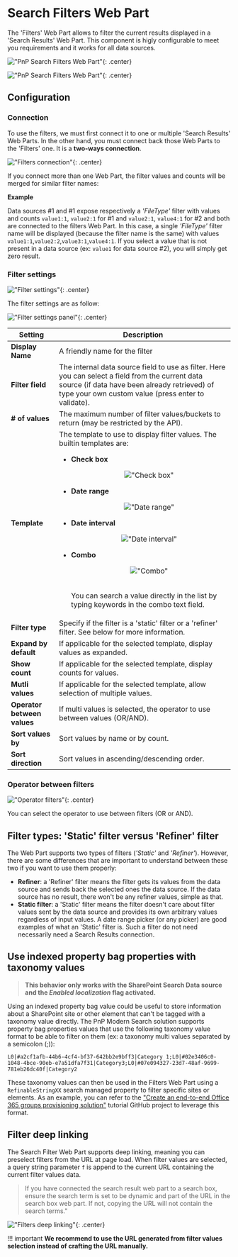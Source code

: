 # Search Filters Web Part

The 'Filters' Web Part allows to filter the current results displayed in a 'Search Results' Web Part. This component is higly configurable to meet you requirements and it works for all data sources.

!["PnP Search Filters Web Part"](../../assets/webparts/search-filters/search_filters_wp_picker.png){: .center}

!["PnP Search Filters Web Part"](../../assets/webparts/search-filters/search_filters_wp_default.png){: .center}

## Configuration

### Connection

To use the filters, we must first connect it to one or multiple 'Search Results' Web Parts. In the other hand, you must connect back those Web Parts to the 'Filters' one. It is a **two-ways connection**.

!["Filters connection"](../../assets/webparts/search-filters/wp_connection.png){: .center}

If you connect more than one Web Part, the filter values and counts will be merged for similar filter names:

**Example**

Data sources #1 and #1 expose respectively a _'FileType'_ filter with values and counts `value1:1`, `value2:1` for #1 and `value2:1`, `value4:1` for #2 and both are connected to the filters Web Part. In this case, a single _'FileType'_ filter name will be displayed (because the filter name is the same) with values `value1:1`,`value2:2`,`value3:1`,`value4:1`. If you select a value that is not present in a data source (ex: `value1` for data source #2), you will simply get zero result.

### Filter settings

!["Filter settings"](../../assets/webparts/search-filters/filter_settings.png){: .center}

The filter settings are as follow:

!["Filter settings panel"](../../assets/webparts/search-filters/filter_settings_panel.png){: .center}

| **Setting** | **Description** |
|------------|-----------------|
| **Display Name** | A friendly name for the filter |
| **Filter field** | The internal data source field to use as filter. Here you can select a field from the current data source (if data have been already retrieved) of type your own custom value (press enter to validate).
| **# of values** | The maximum number of filter values/buckets to return (may be restricted by the API).
| **Template** | The template to use to display filter values. The builtin templates are: </br><ul><li>**Check box** <p align="center">!["Check box"](../../assets/webparts/search-filters/checkbox_template.png)</p></li><li>**Date range** <p align="center">!["Date range"](../../assets/webparts/search-filters/daterange_template.png)</p></li><li>**Date interval** <p align="center">!["Date interval"](../../assets/webparts/search-filters/dateinterval_template.png)</p></li><li>**Combo** <p align="center">!["Combo"](../../assets/webparts/search-filters/combo_template.png)</p></br> You can search a value directly in the list by typing keywords in the combo text field.</li></ul>
| **Filter type** | Specify if the filter is a 'static' filter or a 'refiner' filter. See below for more information.
| **Expand by default** | If applicable for the selected template, display values as expanded.
| **Show count** | If applicable for the selected template, display counts for values.
| **Mutli values** | If applicable for the selected template, allow selection of multiple values.
| **Operator between values** | If multi values is selected, the operator to use between values (OR/AND).
| **Sort values by** | Sort values by name or by count.
| **Sort direction** | Sort values in ascending/descending order.

### Operator between filters

!["Operator filters"](../../assets/webparts/search-filters/operator_filters.png){: .center}

You can select the operator to use between filters (OR or AND).

## Filter types: 'Static' filter versus 'Refiner' filter

The Web Part supports two types of filters (_'Static'_ and _'Refiner'_). However, there are some differences that are important to understand between these two if you want to use them properly:

- **Refiner**: a 'Refiner' filter means the filter gets its values from the data source and sends back the selected ones the data source. If the data source has no result, there won't be any refiner values, simple as that.
- **Static filter**: a 'Static' filter means the filter doesn't care about filter values sent by the data source and provides its own arbitrary values regardless of input values. A date range picker (or any picker) are good examples of what an 'Static' filter is. Such a filter do not need necessarily need a Search Results connection.

## Use indexed property bag properties with taxonomy values

> **This behavior only works with the SharePoint Search Data source and the _Enabled localization_ flag activated.**

Using an indexed property bag value could be useful to store information about a SharePoint site or other element that can't be tagged with a taxonomy value directly. The PnP Modern Search solution supports property bag properties values that use the following taxonomy value format to be able to filter on them (ex: a taxonomy multi values separated by a semicolon (;)):

`L0|#a2cf1afb-44b6-4cf4-bf37-642bb2e9bff3|Category 1;L0|#02e3406c0-1048-4bce-90eb-e7a51dfa7f31|Category3;L0|#07e094327-23d7-48af-9699-781eb26dc40f|Category2`

These taxonomy values can then be used in the Filters Web Part using a `RefinableStringXX` search managed property to filter specific sites or elements. As an example, you can refer to the ["Create an end-to-end Office 365 groups provisioning solution"](https://github.com/pnp/tutorial-workspace-provisioning) tutorial GitHub project to leverage this format.

## Filter deep linking

The Search Filter Web Part supports deep linking, meaning you can preselect filters from the URL at page load. When filter values are selected, a query string parameter `f` is append to the current URL containing the current filter values data.

> If you have connected the search result web part to a search box, ensure the search term is set to be dynamic and part of the URL in the search box web part. If not, copying the URL will not contain the search terms."

!["Filters deep linking"](../../assets/webparts/search-filters/filter_deep_linking.png){: .center}

!!! important
    **We recommend to use the URL generated from filter values selection instead of crafting the URL manually.**
